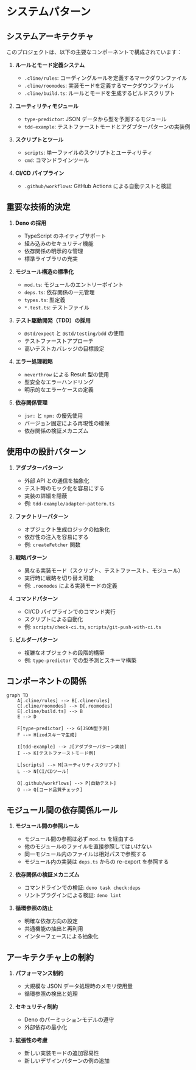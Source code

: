 # システムパターン

## システムアーキテクチャ

このプロジェクトは、以下の主要なコンポーネントで構成されています：

1. **ルールとモード定義システム**
   - `.cline/rules`: コーディングルールを定義するマークダウンファイル
   - `.cline/roomodes`: 実装モードを定義するマークダウンファイル
   - `.cline/build.ts`: ルールとモードを生成するビルドスクリプト

2. **ユーティリティモジュール**
   - `type-predictor`: JSON データから型を予測するモジュール
   - `tdd-example`: テストファーストモードとアダプターパターンの実装例

3. **スクリプトとツール**
   - `scripts`: 単一ファイルのスクリプトとユーティリティ
   - `cmd`: コマンドラインツール

4. **CI/CD パイプライン**
   - `.github/workflows`: GitHub Actions による自動テストと検証

## 重要な技術的決定

1. **Deno の採用**
   - TypeScript のネイティブサポート
   - 組み込みのセキュリティ機能
   - 依存関係の明示的な管理
   - 標準ライブラリの充実

2. **モジュール構造の標準化**
   - `mod.ts`: モジュールのエントリーポイント
   - `deps.ts`: 依存関係の一元管理
   - `types.ts`: 型定義
   - `*.test.ts`: テストファイル

3. **テスト駆動開発（TDD）の採用**
   - `@std/expect` と `@std/testing/bdd` の使用
   - テストファーストアプローチ
   - 高いテストカバレッジの目標設定

4. **エラー処理戦略**
   - `neverthrow` による Result 型の使用
   - 型安全なエラーハンドリング
   - 明示的なエラーケースの定義

5. **依存関係管理**
   - `jsr:` と `npm:` の優先使用
   - バージョン固定による再現性の確保
   - 依存関係の検証メカニズム

## 使用中の設計パターン

1. **アダプターパターン**
   - 外部 API との通信を抽象化
   - テスト時のモック化を容易にする
   - 実装の詳細を隠蔽
   - 例: `tdd-example/adapter-pattern.ts`

2. **ファクトリーパターン**
   - オブジェクト生成ロジックの抽象化
   - 依存性の注入を容易にする
   - 例: `createFetcher` 関数

3. **戦略パターン**
   - 異なる実装モード（スクリプト、テストファースト、モジュール）
   - 実行時に戦略を切り替え可能
   - 例: `.roomodes` による実装モードの定義

4. **コマンドパターン**
   - CI/CD パイプラインでのコマンド実行
   - スクリプトによる自動化
   - 例: `scripts/check-ci.ts`, `scripts/git-push-with-ci.ts`

5. **ビルダーパターン**
   - 複雑なオブジェクトの段階的構築
   - 例: `type-predictor` での型予測とスキーマ構築

## コンポーネントの関係

```mermaid
graph TD
    A[.cline/rules] --> B[.clinerules]
    C[.cline/roomodes] --> D[.roomodes]
    E[.cline/build.ts] --> B
    E --> D
    
    F[type-predictor] --> G[JSON型予測]
    F --> H[zodスキーマ生成]
    
    I[tdd-example] --> J[アダプターパターン実装]
    I --> K[テストファーストモード例]
    
    L[scripts] --> M[ユーティリティスクリプト]
    L --> N[CI/CDツール]
    
    O[.github/workflows] --> P[自動テスト]
    O --> Q[コード品質チェック]
```

## モジュール間の依存関係ルール

1. **モジュール間の参照ルール**
   - モジュール間の参照は必ず `mod.ts` を経由する
   - 他のモジュールのファイルを直接参照してはいけない
   - 同一モジュール内のファイルは相対パスで参照する
   - モジュール内の実装は `deps.ts` からの re-export を参照する

2. **依存関係の検証メカニズム**
   - コマンドラインでの検証: `deno task check:deps`
   - リントプラグインによる検証: `deno lint`

3. **循環参照の防止**
   - 明確な依存方向の設定
   - 共通機能の抽出と再利用
   - インターフェースによる抽象化

## アーキテクチャ上の制約

1. **パフォーマンス制約**
   - 大規模な JSON データ処理時のメモリ使用量
   - 循環参照の検出と処理

2. **セキュリティ制約**
   - Deno のパーミッションモデルの遵守
   - 外部依存の最小化

3. **拡張性の考慮**
   - 新しい実装モードの追加容易性
   - 新しいデザインパターンの例の追加